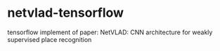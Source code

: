 # netvlad-tensorflow
tensorflow implement of paper: NetVLAD: CNN architecture for weakly supervised place recognition
